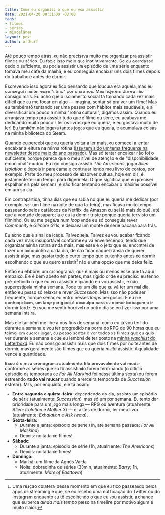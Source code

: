 ```yaml
---
title: Como eu organizo o que eu vou assistir
date: 2021-04-20 08:31:00 -03:00
tags:
- filmes
- séries
- miscelânea
layout: post
author: arthurf
---
```


Até pouco tempo atrás, eu não precisava muito me organizar pra assistir filmes ou séries. Eu fazia isso meio que instintivamente. Se eu acordasse cedo o suficiente, eu podia assistir um episódio de uma série enquanto tomava meu café da manhã, e eu conseguia encaixar uns dois filmes depois do trabalho e antes de dormir.

Escrevendo isso agora eu fico pensando que loucura era aquela, mas eu consegui manter esse "ritmo" por uns anos. Mas hoje em dia eu não consigo mais. Eu acho que o isolamento social tá tornando cada vez mais difícil que eu me focar em algo &mdash; imagina, sentar só pra ver um filme! Mas eu também tô tentando ser uma pessoa com hábitos mais saudáveis, e a diversificar um pouco a minha "rotina cultural", digamos assim. Quando eu arranjava tempo pra assistir tudo que é filme ou série, eu acabava me dedicando muito pouco a ler os livros que eu queria, e eu gostava muito de ler! Eu também não jogava tantos jogos que eu queria, e acumulava coisas na minha biblioteca do Steam.

Quando eu percebi que eu queria voltar a ler mais, eu comecei a tentar encaixar a leitura na minha rotina ([isso tem sido um tema frequente na newsletter desde maio do ano passado](https://tinyletter.com/paomortadela/letters/qual-a-melhor-hora-pra-ler)). Mas só tentar encaixar não foi o suficiente, porque parece que o meu nível de atenção e de "disponibilidade emocional" mudou. Eu não consigo assistir _The Americans_, jogar _Alien Isolation_ e depois ir para cama e continuar lendo meu livro de contos, por exemplo. Parte do meu processo de absorver cultura, hoje em dia, é justamente ter um tempo para digerir ela. O que significa que eu precisei espalhar ela pela semana, e não ficar tentando encaixar o máximo possível em um só dia.

Em contrapartida, tinha dias que eu sabia no que eu queria me dedicar (por exemplo, ver um filme na noite de quarta-feira), mas ficava muito tempo passeando pelos catálogos da Netflix, da Amazon ou sei lá mais do quê, até que a vontade desaparecia e eu ia dormir triste porque queria ter visto um filminho. Ou eu me pegava num _loop_ onde eu só conseguia rever _Community_ e _Gilmore Girls_, e deixava um monte de série bacana para trás.

Eu acho que é sinal da idade. Talvez seja. Talvez eu vou acabar ficando cada vez mais insuportável conforme eu vá envelhecendo, tendo que organizar minha rotina ainda mais, mas esse é o jeito que eu encontrei de fazer um pouquinho a cada dia, de não ficar naquela ânsia de querer assistir algo, mas gastar todo o curto tempo que eu tenho antes de dormir escolhendo o que eu quero assistir[^1] não é uma opção que me deixa feliz.

Então eu elaborei um cronograma, que é mais ou menos esse que tá aqui embaixo. Ele é bem aberto em partes, mas rígido onde eu preciso: eu tenho pré-definido o que eu vou assistir e quando eu vou assistir, e não superestipula minha semana. Pode ter um dia que eu vá ter um mal dia, então eu posso só relaxar e rever _Succession_. Mas isso não pode ser frequente, porque senão eu entro nesses _loops_ perigosos. E eu me conheço bem, um _loop_ perigoso é desculpa para eu comer bobagem e ir dormir tarde. Eu vou me sentir horrível no outro dia se eu fizer isso por uma semana inteira.

Mas ele também me libera nos fins de semana: como eu já vou ter lido durante a semana e vou ter progredido na porra do RPG de 90 horas que eu teimei em querer jogar, eu posso sentar e ver todos os filmes que eu quis ver durante a semana e que eu lembrei de ter posto na [minha _watchlist_ do Letterboxd](https://letterboxd.com/arthrfrts/watchlist/). Eu não consigo assistir mais que dois filmes por noite antes de dormir, mas geralmente são filmes que eu queria _muito_ assistir. A qualidade vence a quantidade.

Esse é o meu cronograma atualmente. Ele provavelmnte vai mudar conforme as séries que eu tô assistindo forem terminando (o último episódio da temporada de _For All Mankind_ foi nessa última sexta) ou forem estreando (**tudo vai mudar** quando a terceira temporada de _Succession_ estrear). Mas, por enquanto, ele tá assim:

- **Entre segunda e quinta-feira:** dependendo do dia, assisto um episódio de série (atualmente: _Succession_), mas só um por semana. Eu tento dar prioridade para um jogo mais longo &mdash; RPG ou aventura (atualmente: _Alien: Isolation_ e _Mother 3_) &mdash; e, antes de dormir, ler meu livro (atualmente: _Exhalation_ e _Ask Iwata_).
- **Sexta-feira:**
  - Durante a janta: episódio de série (1h, até semana passada: _For All Mankind_)
  - Depois: noitada de filmes!
- **Sábado:**
  - Durante a janta: episódio de série (1h, atualmente: _The Americans_)
  - Depois: noitada de fimes!
- **Domingo:**
  - Manhã: um filme da Agnès Varda
  - Noite: dobradinha de séries (30min, atualmente: _Barry_; 1h, atualmente: _Mare of Easttown_)

[^1]: Uma reação colateral desse momento em que eu fico passeando pelos apps de streaming é que, se eu recebo uma notificação do Twitter ou do Instagram enquanto eu tô escolhendo o que eu vou assistir, a chance que eu perca _ainda mais tempo_ preso na timeline por motivo algum é muito maior.
